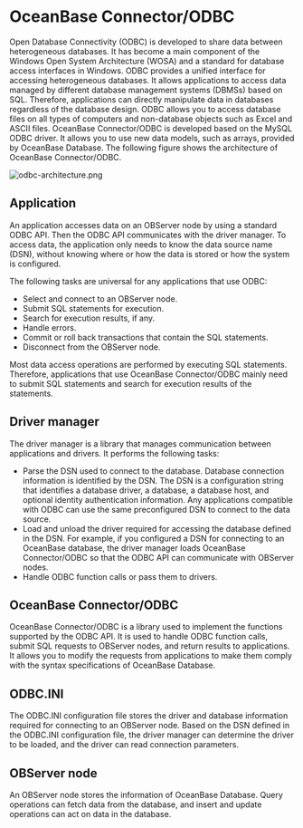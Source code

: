 # OceanBase Connector/ODBC

Open Database Connectivity (ODBC) is developed to share data between heterogeneous databases. It has become a main component of the Windows Open System Architecture (WOSA) and a standard for database access interfaces in Windows. ODBC provides a unified interface for accessing heterogeneous databases. It allows applications to access data managed by different database management systems (DBMSs) based on SQL. Therefore, applications can directly manipulate data in databases regardless of the database design. ODBC allows you to access database files on all types of computers and non-database objects such as Excel and ASCII files.
OceanBase Connector/ODBC is developed based on the MySQL ODBC driver. It allows you to use new data models, such as arrays, provided by OceanBase Database. The following figure shows the architecture of OceanBase Connector/ODBC. 

![odbc-architecture.png](https://obbusiness-private.oss-cn-shanghai.aliyuncs.com/doc/img/odbc/odbc-architecture.png)

## Application

An application accesses data on an OBServer node by using a standard ODBC API. Then the ODBC API communicates with the driver manager. To access data, the application only needs to know the data source name (DSN), without knowing where or how the data is stored or how the system is configured. 

The following tasks are universal for any applications that use ODBC:

* Select and connect to an OBServer node. 
* Submit SQL statements for execution. 
* Search for execution results, if any. 
* Handle errors. 
* Commit or roll back transactions that contain the SQL statements. 
* Disconnect from the OBServer node. 

Most data access operations are performed by executing SQL statements. Therefore, applications that use OceanBase Connector/ODBC mainly need to submit SQL statements and search for execution results of the statements. 

## Driver manager

The driver manager is a library that manages communication between applications and drivers. It performs the following tasks:

* Parse the DSN used to connect to the database. Database connection information is identified by the DSN. The DSN is a configuration string that identifies a database driver, a database, a database host, and optional identity authentication information. Any applications compatible with ODBC can use the same preconfigured DSN to connect to the data source. 
* Load and unload the driver required for accessing the database defined in the DSN. For example, if you configured a DSN for connecting to an OceanBase database, the driver manager loads OceanBase Connector/ODBC so that the ODBC API can communicate with OBServer nodes. 
* Handle ODBC function calls or pass them to drivers. 

## OceanBase Connector/ODBC

OceanBase Connector/ODBC is a library used to implement the functions supported by the ODBC API. It is used to handle ODBC function calls, submit SQL requests to OBServer nodes, and return results to applications. It allows you to modify the requests from applications to make them comply with the syntax specifications of OceanBase Database. 

## ODBC.INI

The ODBC.INI configuration file stores the driver and database information required for connecting to an OBServer node. Based on the DSN defined in the ODBC.INI configuration file, the driver manager can determine the driver to be loaded, and the driver can read connection parameters. 

## OBServer node

An OBServer node stores the information of OceanBase Database. Query operations can fetch data from the database, and insert and update operations can act on data in the database. 
